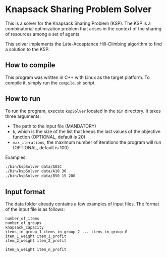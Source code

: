 # Knapsack Sharing Problem Solver

This is a solver for the Knapsack Sharing Problem (KSP). The KSP is a combinatorial optimization problem that arises in the context of the sharing of resources among a set of agents.

This solver implements the Late-Acceptance Hill-Climbing algorithm to find a solution to the KSP.

## How to compile

This program was written in C++ with Linux as the target platform. To compile it, simply run the `compile.sh` script.

## How to run

To run the program, execute `kspSolver` located in the `bin` directory. It takes three arguments:

- The path to the input file (MANDATORY)
- `k`, which is the size of the list that keeps the last values of the objective function (OPTIONAL, default is 20)
- `max_iterations`, the maximum number of iterations the program will run (OPTIONAL, default is 100)

Examples:

```bash
./bin/kspSolver data/A02C
./bin/kspSolver data/A10 30
./bin/kspSolver data/B50 15 200
```

## Input format

The data folder already contains a few examples of input files. The format of the input file is as follows:

```
number_of_items
number_of_groups
knapsack_capacity
items_in_group_1 items_in_group_2 ... items_in_group_G
item_1_weight item_1_profit
item_2_weight item_2_profit
...
item_n_weight item_n_profit
```